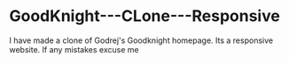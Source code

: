 # GoodKnight---CLone---Responsive
I have made a clone of Godrej's Goodknight homepage. Its a responsive website. If any mistakes excuse me
